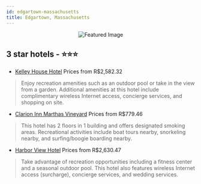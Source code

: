 ```yaml
---
id: edgartown-massachusetts
title: Edgartown, Massachusetts
---
```


<center><img src="https://i.travelapi.com/hotels/1000000/70000/65700/65623/cbb101b1_z.jpg" alt="Featured Image" /></center>


##  3 star hotels - ⭐️⭐️⭐️

-    [Kelley House Hotel](https://us.hurb.com/hotels/edgartown/kelley-house-hotel-JNP-JP180167?cmp=18055) Prices from R$2,582.32
   > Enjoy recreation amenities such as an outdoor pool or take in the view from a garden. Additional amenities at this hotel include complimentary wireless Internet access, concierge services, and shopping on site.
-    [Clarion Inn Marthas Vineyard](https://us.hurb.com/hotels/edgartown/clarion-inn-marthas-vineyard-JNP-JP180856?cmp=18055) Prices from R$779.46
   > This hotel has 2 floors in 1 building and offers designated smoking areas. Recreational activities include boat tours nearby, snorkeling nearby, and surfing/boogie boarding nearby.
-    [Harbor View Hotel](https://us.hurb.com/hotels/edgartown/harbor-view-hotel-JNP-JP987547?cmp=18055) Prices from R$2,630.47
   > Take advantage of recreation opportunities including a fitness center and a seasonal outdoor pool. This hotel also features wireless Internet access (surcharge), concierge services, and wedding services.
